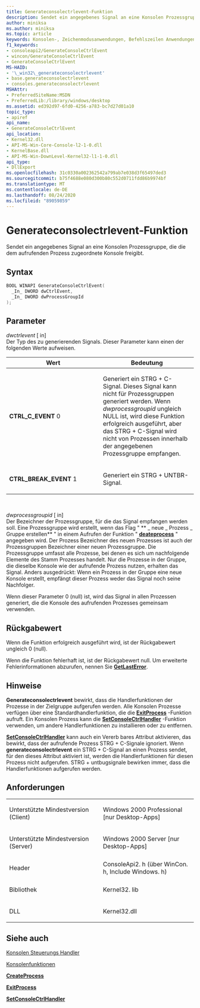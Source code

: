 ```yaml
---
title: Generateconsolectrlevent-Funktion
description: Sendet ein angegebenes Signal an eine Konsolen Prozessgruppe, die die dem aufrufenden Prozess zugeordnete Konsole freigibt.
author: miniksa
ms.author: miniksa
ms.topic: article
keywords: Konsolen-, Zeichenmodusanwendungen, Befehlszeilen Anwendungen, Terminalanwendungen, Konsolen-API
f1_keywords:
- consoleapi2/GenerateConsoleCtrlEvent
- wincon/GenerateConsoleCtrlEvent
- GenerateConsoleCtrlEvent
MS-HAID:
- '\_win32\_generateconsolectrlevent'
- base.generateconsolectrlevent
- consoles.generateconsolectrlevent
MSHAttr:
- PreferredSiteName:MSDN
- PreferredLib:/library/windows/desktop
ms.assetid: ed392d97-6fd0-4256-a783-bc7d27d01a10
topic_type:
- apiref
api_name:
- GenerateConsoleCtrlEvent
api_location:
- Kernel32.dll
- API-MS-Win-Core-Console-l2-1-0.dll
- KernelBase.dll
- API-MS-Win-DownLevel-Kernel32-l1-1-0.dll
api_type:
- DllExport
ms.openlocfilehash: 31c0330a002362542a799ab7e038d3f65497ded3
ms.sourcegitcommit: b75f4688e080d300b80c552d0711fdd86b9974bf
ms.translationtype: MT
ms.contentlocale: de-DE
ms.lasthandoff: 08/24/2020
ms.locfileid: "89059859"
---
```

# <a name="generateconsolectrlevent-function"></a>Generateconsolectrlevent-Funktion


Sendet ein angegebenes Signal an eine Konsolen Prozessgruppe, die die dem aufrufenden Prozess zugeordnete Konsole freigibt.

<a name="syntax"></a>Syntax
------

```C
BOOL WINAPI GenerateConsoleCtrlEvent(
  _In_ DWORD dwCtrlEvent,
  _In_ DWORD dwProcessGroupId
);
```

<a name="parameters"></a>Parameter
----------

*dwctrlevent* \[ in\]  
Der Typ des zu generierenden Signals. Dieser Parameter kann einen der folgenden Werte aufweisen.

<table>
<colgroup>
<col width="50%" />
<col width="50%" />
</colgroup>
<thead>
<tr class="header">
<th>Wert</th>
<th>Bedeutung</th>
</tr>
</thead>
<tbody>
<tr class="odd">
<td><span id="CTRL_C_EVENT"></span><span id="ctrl_c_event"></span>
<strong>CTRL_C_EVENT</strong> 0</td>
<td><p>Generiert ein STRG + C-Signal. Dieses Signal kann nicht für Prozessgruppen generiert werden. Wenn <em>dwprocessgroupid</em> ungleich NULL ist, wird diese Funktion erfolgreich ausgeführt, aber das STRG + C-Signal wird nicht von Prozessen innerhalb der angegebenen Prozessgruppe empfangen.</p></td>
</tr>
<tr class="even">
<td><span id="CTRL_BREAK_EVENT"></span><span id="ctrl_break_event"></span>
<strong>CTRL_BREAK_EVENT</strong> 1</td>
<td><p>Generiert ein STRG + UNTBR-Signal.</p></td>
</tr>
</tbody>
</table>

 

*dwprocessgroupid* \[ in\]  
Der Bezeichner der Prozessgruppe, für die das Signal empfangen werden soll. Eine Prozessgruppe wird erstellt, wenn das Flag " ** \_ neue \_ Prozess \_ Gruppe erstellen** " in einem Aufrufen der Funktion " [**deateprocess**](https://msdn.microsoft.com/library/windows/desktop/ms682425) " angegeben wird. Der Prozess Bezeichner des neuen Prozesses ist auch der Prozessgruppen Bezeichner einer neuen Prozessgruppe. Die Prozessgruppe umfasst alle Prozesse, bei denen es sich um nachfolgende Elemente des Stamm Prozesses handelt. Nur die Prozesse in der Gruppe, die dieselbe Konsole wie der aufrufende Prozess nutzen, erhalten das Signal. Anders ausgedrückt: Wenn ein Prozess in der Gruppe eine neue Konsole erstellt, empfängt dieser Prozess weder das Signal noch seine Nachfolger.

Wenn dieser Parameter 0 (null) ist, wird das Signal in allen Prozessen generiert, die die Konsole des aufrufenden Prozesses gemeinsam verwenden.

<a name="return-value"></a>Rückgabewert
------------

Wenn die Funktion erfolgreich ausgeführt wird, ist der Rückgabewert ungleich 0 (null).

Wenn die Funktion fehlerhaft ist, ist der Rückgabewert null. Um erweiterte Fehlerinformationen abzurufen, nennen Sie [**GetLastError**](https://msdn.microsoft.com/library/windows/desktop/ms679360).

<a name="remarks"></a>Hinweise
-------

**Generateconsolectrlevent** bewirkt, dass die Handlerfunktionen der Prozesse in der Zielgruppe aufgerufen werden. Alle Konsolen Prozesse verfügen über eine Standardhandlerfunktion, die die [**ExitProcess**](https://msdn.microsoft.com/library/windows/desktop/ms682658) -Funktion aufruft. Ein Konsolen Prozess kann die [**SetConsoleCtrlHandler**](setconsolectrlhandler.md) -Funktion verwenden, um andere Handlerfunktionen zu installieren oder zu entfernen.

[**SetConsoleCtrlHandler**](setconsolectrlhandler.md) kann auch ein Vererb bares Attribut aktivieren, das bewirkt, dass der aufrufende Prozess STRG + C-Signale ignoriert. Wenn **generateconsolectrlevent** ein STRG + C-Signal an einen Prozess sendet, für den dieses Attribut aktiviert ist, werden die Handlerfunktionen für diesen Prozess nicht aufgerufen. STRG + untbugsignale bewirken immer, dass die Handlerfunktionen aufgerufen werden.

<a name="requirements"></a>Anforderungen
------------

<table>
<colgroup>
<col width="50%" />
<col width="50%" />
</colgroup>
<tbody>
<tr class="odd">
<td><p>Unterstützte Mindestversion (Client)</p></td>
<td><p>Windows 2000 Professional [nur Desktop-Apps]</p></td>
</tr>
<tr class="even">
<td><p>Unterstützte Mindestversion (Server)</p></td>
<td><p>Windows 2000 Server [nur Desktop-Apps]</p></td>
</tr>
<tr class="odd">
<td><p>Header</p></td>
<td>ConsoleApi2. h (über WinCon. h, Include Windows. h)</td>
</tr>
<tr class="even">
<td><p>Bibliothek</p></td>
<td>Kernel32. lib</td>
</tr>
<tr class="odd">
<td><p>DLL</p></td>
<td>Kernel32.dll</td>
</tr>
<tr class="even">
</tr>
<tr class="odd">
</tr>
<tr class="even">
</tr>
</tbody>
</table>

## <a name="span-idsee_alsospansee-also"></a><span id="see_also"></span>Siehe auch


[Konsolen Steuerungs Handler](console-control-handlers.md)

[Konsolenfunktionen](console-functions.md)

[**CreateProcess**](https://msdn.microsoft.com/library/windows/desktop/ms682425)

[**ExitProcess**](https://msdn.microsoft.com/library/windows/desktop/ms682658)

[**SetConsoleCtrlHandler**](setconsolectrlhandler.md)

 

 




